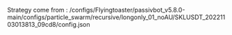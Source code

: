 Strategy come from : /configs/Flyingtoaster/passivbot_v5.8.0-main/configs/particle_swarm/recursive/longonly_01_noAU/SKLUSDT_20221103013813_09cd8/config.json
